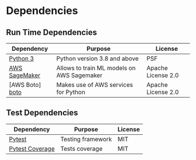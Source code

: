 # Dependencies

## Run Time Dependencies

| Dependency                    | Purpose                                    | License            |
|-------------------------------|--------------------------------------------|--------------------|
| [Python 3][python]            | Python version 3.8 and above               | PSF                |
| [AWS SageMaker][sagemaker]    | Allows to train ML models on AWS Sagemaker | Apache License 2.0 |
| [AWS Boto] [boto]           | Makes use of AWS services for Python       | Apache License 2.0 |


## Test Dependencies

| Dependency                    | Purpose                           | License           |
|-------------------------------|-----------------------------------|-------------------|
| [Pytest][pytest]              | Testing framework                 | MIT               |
| [Pytest Coverage][pytest-cov] | Tests coverage                    | MIT               |



[python]: https://docs.python.org
[sagemaker]: https://sagemaker.readthedocs.io/en/stable/
[boto]: http://boto.cloudhackers.com/en/latest/ref/boto.html

[pytest]: https://docs.pytest.org/en/stable/
[pytest-cov]: https://pypi.org/project/pytest-cov/
